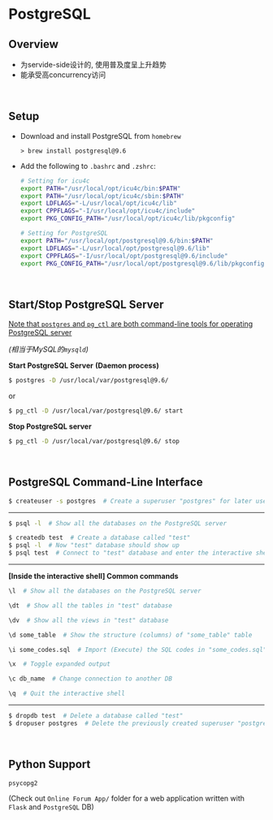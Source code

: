 # PostgreSQL

## Overview

* 为servide-side设计的, 使用普及度呈上升趋势
* 能承受高concurrency访问

<br>

## Setup

* Download and install PostgreSQL from `homebrew`

  `> brew install postgresql@9.6`

* Add the following to `.bashrc` and `.zshrc`:

  ```bash
  # Setting for icu4c
  export PATH="/usr/local/opt/icu4c/bin:$PATH"
  export PATH="/usr/local/opt/icu4c/sbin:$PATH"
  export LDFLAGS="-L/usr/local/opt/icu4c/lib"
  export CPPFLAGS="-I/usr/local/opt/icu4c/include"
  export PKG_CONFIG_PATH="/usr/local/opt/icu4c/lib/pkgconfig"
  
  # Setting for PostgreSQL
  export PATH="/usr/local/opt/postgresql@9.6/bin:$PATH"
  export LDFLAGS="-L/usr/local/opt/postgresql@9.6/lib"
  export CPPFLAGS="-I/usr/local/opt/postgresql@9.6/include"
  export PKG_CONFIG_PATH="/usr/local/opt/postgresql@9.6/lib/pkgconfig"
  ```

<br>

## Start/Stop PostgreSQL Server

<u>Note that `postgres` and `pg_ctl` are both command-line tools for operating PostgreSQL server</u>

*(相当于MySQL的`mysqld`)*

**Start PostgreSQL Server**   **(Daemon process)**

```bash
$ postgres -D /usr/local/var/postgresql@9.6/
```

or

```bash
$ pg_ctl -D /usr/local/var/postgresql@9.6/ start
```

**Stop PostgreSQL server**

```bash
$ pg_ctl -D /usr/local/var/postgresql@9.6/ stop
```

<br>

## PostgreSQL Command-Line Interface

```bash
$ createuser -s postgres  # Create a superuser "postgres" for later use
```

***

```bash
$ psql -l  # Show all the databases on the PostgreSQL server
```

```bash
$ createdb test  # Create a database called "test"
$ psql -l  # Now "test" database should show up
$ psql test  # Connect to "test" database and enter the interactive shell
```

***

**[Inside the interactive shell] Common commands**

```bash
\l  # Show all the databases on the PostgreSQL server

\dt  # Show all the tables in "test" database

\dv  # Show all the views in "test" database

\d some_table  # Show the structure (columns) of "some_table" table

\i some_codes.sql  # Import (Execute) the SQL codes in "some_codes.sql"

\x  # Toggle expanded output

\c db_name  # Change connection to another DB

\q  # Quit the interactive shell
```

***

```bash
$ dropdb test  # Delete a database called "test"
$ dropuser postgres  # Delete the previously created superuser "postgres"
```

<br>

## Python Support

`psycopg2`

(Check out `Online Forum App/` folder for a web application written with `Flask` and `PostgreSQL` DB)

